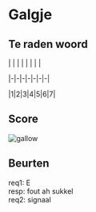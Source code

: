 # Galgje

## Te raden woord

| | | | | | | |

|-|-|-|-|-|-|-|

|1|2|3|4|5|6|7|

## Score
![gallow](./images/2.png)

## Beurten
req1: E  
resp: fout ah sukkel  
req2: signaal